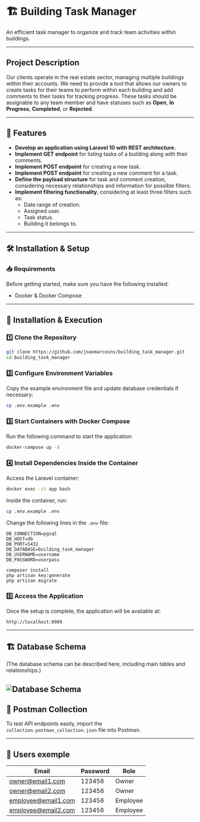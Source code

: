 # 🏗️ Building Task Manager

An efficient task manager to organize and track team activities within buildings.

---

## **Project Description**

Our clients operate in the real estate sector, managing multiple buildings within their accounts. We need to provide a tool that allows our owners to create tasks for their teams to perform within each building and add comments to their tasks for tracking progress. These tasks should be assignable to any team member and have statuses such as **Open**, **In Progress**, **Completed**, or **Rejected**.

---

## 🚀 **Features**

- **Develop an application using Laravel 10 with REST architecture.**
- **Implement GET endpoint** for listing tasks of a building along with their comments.
- **Implement POST endpoint** for creating a new task.
- **Implement POST endpoint** for creating a new comment for a task.
- **Define the payload structure** for task and comment creation, considering necessary relationships and information for possible filters.
- **Implement filtering functionality**, considering at least three filters such as:
  - Date range of creation.
  - Assigned user.
  - Task status.
  - Building it belongs to.

---

## 🛠️ **Installation & Setup**

### 📥 **Requirements**

Before getting started, make sure you have the following installed:

- Docker & Docker Compose

---

## 📌 Installation & Execution

### 1️⃣ Clone the Repository

```bash
git clone https://github.com/joaomarcosns/building_task_manager.git
cd building_task_manager
```

### 2️⃣ Configure Environment Variables

Copy the example environment file and update database credentials if necessary:

```bash
cp .env.example .env
```

### 3️⃣ Start Containers with Docker Compose

Run the following command to start the application:

```bash
docker-compose up -d
```

### 4️⃣ Install Dependencies Inside the Container

Access the Laravel container:

```bash
docker exec -it app bash
```

Inside the container, run:

```bash
cp .env.example .env
```

Change the following lines in the `.env` file:

```env
DB_CONNECTION=pgsql
DB_HOST=db
DB_PORT=5432
DB_DATABASE=building_task_manager
DB_USERNAME=username
DB_PASSWORD=userpass
```

```
composer install
php artisan key:generate
php artisan migrate
```

### 5️⃣ Access the Application

Once the setup is complete, the application will be available at:

```
http://localhost:8989
```

---

## 🏗️ Database Schema

(The database schema can be described here, including main tables and relationships.)

![Database Schema](https://i.postimg.cc/V64HRNv2/building-task-manager.png)
---

## 📩 Postman Collection

To test API endpoints easily, import the `collection.postman_collection.json` file into Postman.

---

## 📜 Users exemple

| Email               | Password | Role   |
|---------------------|---------|---------|
| <owner@email1.com>  | 123456  | Owner  |
| <owner@email2.com>  | 123456  | Owner  |
| <employee@email1.com>  | 123456  | Employee  |
| <employee@email2.com>  | 123456  | Employee  |
